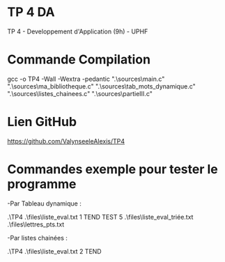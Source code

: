 # TP 4 DA
TP 4 - Developpement d'Application (9h) - UPHF

# Commande Compilation
gcc -o TP4 -Wall -Wextra -pedantic ".\sources\main.c" ".\sources\ma_bibliotheque.c" ".\sources\tab_mots_dynamique.c" ".\sources\listes_chainees.c" ".\sources\partieIII.c"

# Lien GitHub
https://github.com/ValynseeleAlexis/TP4

# Commandes exemple pour tester le programme

-Par Tableau dynamique :

.\TP4 .\files\liste_eval.txt  1 TEND TEST 5 .\files\liste_eval_triée.txt .\files\lettres_pts.txt

-Par listes chainées : 

.\TP4 .\files\liste_eval.txt  2 TEND